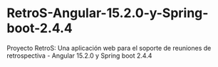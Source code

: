 # RetroS-Angular-15.2.0-y-Spring-boot-2.4.4
Proyecto RetroS: Una aplicación web para el soporte de reuniones de retrospectiva - Angular 15.2.0 y Spring boot 2.4.4
